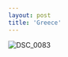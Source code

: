 ```yaml
---
layout: post
title: 'Greece'
---
```


![DSC_0083](https://github.com/kathybeyer/kathybeyer.github.io/assets/121460653/19f26081-d6f7-4d50-8bf1-34e407202fe1)


